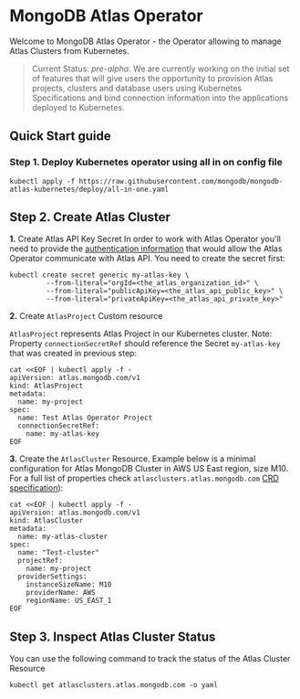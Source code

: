 # MongoDB Atlas Operator
Welcome to MongoDB Atlas Operator - the Operator allowing to manage Atlas Clusters from Kubernetes.
> Current Status: *pre-alpha*. We are currently working on the initial set of features that will give users the opportunity to provision Atlas projects, clusters and database users using Kubernetes Specifications and bind connection information into the applications deployed to Kubernetes.   
## Quick Start guide
### Step 1. Deploy Kubernetes operator using all in on config file
```
kubectl apply -f https://raw.githubusercontent.com/mongodb/mongodb-atlas-kubernetes/deploy/all-in-one.yaml
```
## Step 2. Create Atlas Cluster

**1.** Create Atlas API Key Secret
In order to work with Atlas Operator you'll need to provide the [authentication information](https://docs.atlas.mongodb.com/configure-api-access) that would allow the Atlas Operator communicate with Atlas API. You need to create the secret first:
```
kubectl create secret generic my-atlas-key \
         --from-literal="orgId=<the_atlas_organization_id>" \
         --from-literal="publicApiKey=<the_atlas_api_public_key>" \
         --from-literal="privateApiKey=<the_atlas_api_private_key>"    
```
**2.** Create `AtlasProject` Custom resource

`AtlasProject` represents Atlas Project in our Kubernetes cluster. 
Note: Property `connectionSecretRef` should reference the Secret `my-atlas-key` that was created in previous step:
```
cat <<EOF | kubectl apply -f -
apiVersion: atlas.mongodb.com/v1
kind: AtlasProject
metadata:
  name: my-project
spec:
  name: Test Atlas Operator Project
  connectionSecretRef:
    name: my-atlas-key
EOF
```
**3.** Create the `AtlasCluster` Resource.
Example below is a minimal configuration for Atlas MongoDB Cluster in AWS US East region, size M10. For a full list of properties check 
`atlasclusters.atlas.mongodb.com` [CRD specification](config/crd/bases/atlas.mongodb.com_atlasclusters.yaml)):
```
cat <<EOF | kubectl apply -f -
apiVersion: atlas.mongodb.com/v1
kind: AtlasCluster
metadata:
  name: my-atlas-cluster
spec:
  name: "Test-cluster"
  projectRef:
    name: my-project
  providerSettings:
    instanceSizeName: M10
    providerName: AWS
    regionName: US_EAST_1
EOF
```
## Step 3. Inspect Atlas Cluster Status
You can use the following command to track the status of the Atlas Cluster Resource
```
kubectl get atlasclusters.atlas.mongodb.com -o yaml
```

